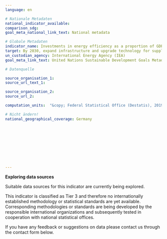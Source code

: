 ```yaml
---
language: en

# Nationale Metadaten
national_indicator_available:
comparison_sdg:
goal_meta_national_link_text: National metadata

# Globale Metadaten
indicator_name: Investments in energy efficiency as a proportion of GDP and the amount of foreign direct investment in financial transfer for infrastructure and technology to sustainable development services
target: By 2030, expand infrastructure and upgrade technology for supplying modern and sustainable energy services for all in developing countries, in particular least developed countries, small island developing States and landlocked developing countries, in accordance with their respective programmes of support
un_custodian_agency: International Energy Agency (IEA)
goal_meta_link_text: United Nations Sustainable Development Goals Metadata

# Datenquelle

source_organisation_1:
source_url_text_1:

source_organisation_2:
source_url_2:

computation_units:  "&copy; Federal Statistical Office (Destatis), 2019"

# Nicht ändern!
national_geographical_coverage: Germany










---
```

**Exploring data sources**

Suitable data sources for this indicator are currently being explored.

This indicator is classified as Tier 3 and therefore no internationally established methodology or statistical standards are yet available. Corresponding methodologies or standards are being developed by the responsible international organizations and subsequently tested in cooperation with national statistical offices.

If you have any feedback or suggestions on data please contact us through the contact form below.
